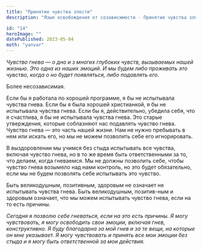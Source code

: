 ```yaml
---
title: "Принятие чувства злости"
description: "Язык освобождения от созависимости - Принятие чувства злости"

id: "14"
heroImage: ""
datePublished: 2023-05-04
moth: "yanvar"
---
```


_Чувство_ _гнева_ _—_ _о_ _дно_ _и_ _з_ _многих_ _глубоких_ _чувств,_
_вызываемых_ _нашей_ _жизнью._ _Это_ _одна_ _из_ _наших_ _эмоций._ _И_ _мы_
_будем_ _либо_ _проживать_ _это_ _чувство,_ _когда_ _о_ _но_ _будет_
_появляться,_ _либо_ _подавлять_ _его._

Более несозависимая.

Если бы я работала по хорошей программе, я бы не испытывала чувства гнева.
Если бы я была хорошей христианкой, я бы не испытывала чувства гнева. Если бы
я, действительно, убедила себя, что я счастлива, я бы не испытывала чувства
гнева. Это старые утверждения, которые соблазняют нас подавлять чувство гнева.
Чувство гнева — это часть нашей жизни. Нам не нужно пребывать в нем или искать
его, но мы не можем позволить себе его игнорировать.

В выздоровлении мы учимся без стыда испытывать все чувства, включая чувство
гнева, но в то же время быть ответственными за то, что делаем, когда
гневаемся. Мы не должны позволить себе, чтобы чувство гнева возымело над нами
контроль, но это будет обязательно, если мы не будем позволять себе испытывать
это чувство.

Быть великодушным, позитивным, здоровым не означает не испытывать чувства
гнева. Быть великодушным, позитив-ным и здоровым означает, что мы можем
испытывать чувство гнева, если на то есть причины.

_Сегодня_ _я_ _позволю_ _себе_ _гневаться,_ _если_ _на_ _это_ _есть_
_причины._ _Я_ _могу_ _чувствовать,_ _я_ _могу_ _освободить_ _свои_ _эмоции,_
_включая_ _гнев,_ _конструктивно._ _Я_ _буду_ _благодарна_ _за_ _мой_ _гнев_
_и_ _за_ _те_ _вещи,_ _на_ _которые_ _он_ _мне_ _указывает._ _Я_ _могу_
_чувствовать_ _и_ _принять_ _все_ _мои_ _эмоции_ _без_ _стыда_ _и_ _я_ _могу_
_быть_ _ответственной_ _за_ _мои_ _действия._
